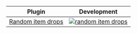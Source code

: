 
| Plugin | Development |
|---|---|
| [Random item drops](random-item-drops) | [![random item drops](https://i9.ytimg.com/vi_webp/GjmFuuPANYE/mqdefault.webp?v=654896f4&sqp=CMDy1qoG&rs=AOn4CLBo8Dqc16RNPEH7Wbm1u-5zSFeVWw)](https://www.youtube.com/watch?v=GjmFuuPANYE)
